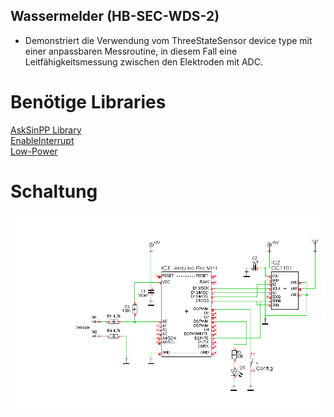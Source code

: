 
## Wassermelder (HB-SEC-WDS-2)

- Demonstriert die Verwendung vom ThreeStateSensor device type mit einer anpassbaren Messroutine, in diesem Fall eine Leitfähigkeitsmessung zwischen den Elektroden mit ADC.

# Benötige Libraries

[AskSinPP Library](https://github.com/pa-pa/AskSinPP)</br>
[EnableInterrupt](https://github.com/GreyGnome/EnableInterrupt)</br>
[Low-Power](https://github.com/rocketscream/Low-Power)

# Schaltung
![pic](Images/Schaltung.png)
